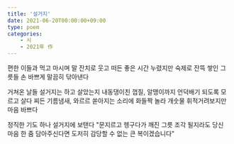 ```yaml
---
title: '설거지'
date: 2021-06-20T00:00:00+09:00
type: poem
categories:
    - 시
    - 2021年 作
---
```


편한 이들과 먹고 마시며
말 잔치로 웃고 떠든 좋은 시간 누렸지만
숙제로 잔뜩 쌓인 그릇들
손 바쁘게 말끔히 닦아낸다

거쳐온 날들 설거지는 하고 살았는지
내동댕이친 껍질, 알맹이까지 언덕배기 되도록 모르고 살다
찌든 기름냄새, 와르르 쏟아지는 소리에
화들짝 놀라 개숫물 휘적거려보지만 마음 바쁘다

정직한 기도 하나 설거지에 보탠다
"문지르고 헹구다가 깨진 그릇 조각 될지라도
당신 마음 한 줌 담아주신다면
도저히 감당할 수 없는 큰 복이겠습니다"